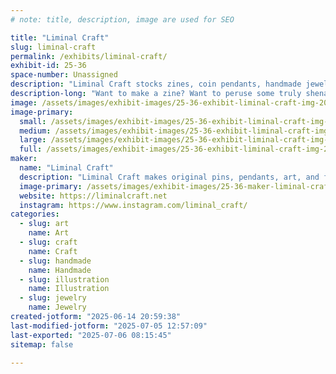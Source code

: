 ```yaml
---
# note: title, description, image are used for SEO

title: "Liminal Craft"
slug: liminal-craft
permalink: /exhibits/liminal-craft/
exhibit-id: 25-36
space-number: Unassigned
description: "Liminal Craft stocks zines, coin pendants, handmade jewelry, original and fanart prints, and more!"
description-long: "Want to make a zine? Want to peruse some truly shenanigans (or educational) zines yourself? Art is freedom and no one can stop you! Come check out our fan and historical zines, as well as art, jewelry, and pin accessories."
image: /assets/images/exhibit-images/25-36-exhibit-liminal-craft-img-20250510-095603002-large.jpg
image-primary: 
  small: /assets/images/exhibit-images/25-36-exhibit-liminal-craft-img-20250510-095603002-small.jpg
  medium: /assets/images/exhibit-images/25-36-exhibit-liminal-craft-img-20250510-095603002-medium.jpg
  large: /assets/images/exhibit-images/25-36-exhibit-liminal-craft-img-20250510-095603002-large.jpg
  full: /assets/images/exhibit-images/25-36-exhibit-liminal-craft-img-20250510-095603002-full.jpg
maker: 
  name: "Liminal Craft"
  description: "Liminal Craft makes original pins, pendants, art, and fanart as well as fan culture zines. If you want to talk sociology--and fan culture is sociology--come by and say hello! Liminal's latest work are coin pendants and a series of vaporwave prints."
  image-primary: /assets/images/exhibit-images/25-36-maker-liminal-craft-liminal-facebook-medium.jpg
  website: https://liminalcraft.net
  instagram: https://www.instagram.com/liminal_craft/
categories: 
  - slug: art
    name: Art
  - slug: craft
    name: Craft
  - slug: handmade
    name: Handmade
  - slug: illustration
    name: Illustration
  - slug: jewelry
    name: Jewelry
created-jotform: "2025-06-14 20:59:38"
last-modified-jotform: "2025-07-05 12:57:09"
last-exported: "2025-07-06 08:15:45"
sitemap: false

---
```


